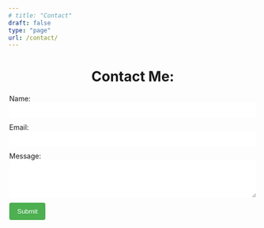 ```yaml
---
# title: "Contact"
draft: false
type: "page"
url: /contact/
---
```


<html>
  <body>
    <div style="max-width: 500px; margin: auto;">
      <h1 style="text-align: center;">Contact Me:</h1>
      <form  class="kwes-form" style="display: flex; flex-direction: column;" action="https://kwesforms.com/api/foreign/forms/ap1pWGfgsAJvJHOZ1Lx1">
        <div style="margin-bottom: 10px;">
          <label for="name">Name:</label>
          <input type="text" name="Name" style="width: 100%; padding: 8px; border: none; border-radius: 4px;">
        </div>
        <div style="margin-bottom: 10px;">
          <label for="email">Email:</label>
          <input type="email" name="Email" style="width: 100%; padding: 8px; border: none; border-radius: 4px;">
        </div>
        <div style="margin-bottom: 10px;">
          <label for="email">Message:</label>
          <textarea name="message" rows="4" style="width: 100%; padding: 8px; border: none; border-radius: 4px;"></textarea>
        </div>
        <div>
          <button type="submit" style="background-color: #4CAF50; color: white; padding: 10px 16px; border: none; border-radius: 4px; cursor: pointer;">Submit</button>
        </div>
      </form>
    </div>
  </body>
</html>
